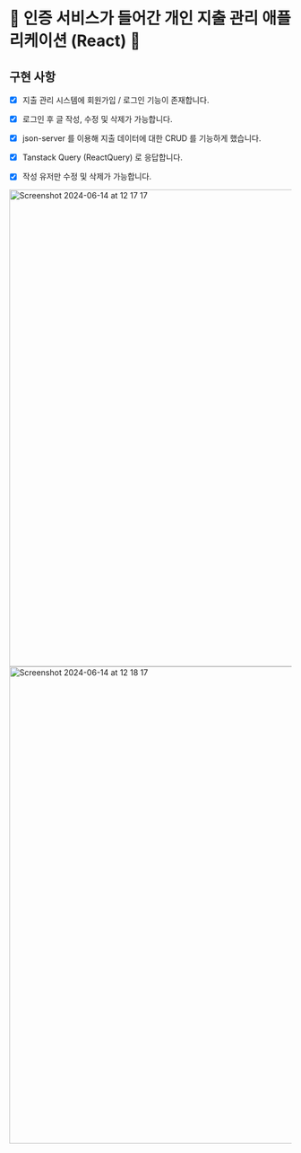 # 🧾 인증 서비스가 들어간 개인 지출 관리 애플리케이션 (React) 🧾

## 구현 사항
- [x] 지출 관리 시스템에 회원가입 / 로그인 기능이 존재합니다.
- [x] 로그인 후 글 작성, 수정 및 삭제가 가능합니다.
- [x] json-server 를 이용해 지출 데이터에 대한 CRUD 를 기능하게 했습니다.
- [x] Tanstack Query (ReactQuery) 로 응답합니다.

- [x] 작성 유저만 수정 및 삭제가 가능합니다.
<img width="850" alt="Screenshot 2024-06-14 at 12 17 17" src="https://github.com/MiMing-00/Sparta_-financial-ledger-with-auth/assets/160488193/fd7f8852-085b-48a8-a819-aa162470e7a3">
<img width="850" alt="Screenshot 2024-06-14 at 12 18 17" src="https://github.com/MiMing-00/Sparta_-financial-ledger-with-auth/assets/160488193/b084ed90-a56e-4699-9a72-eb8ff89fff13">
